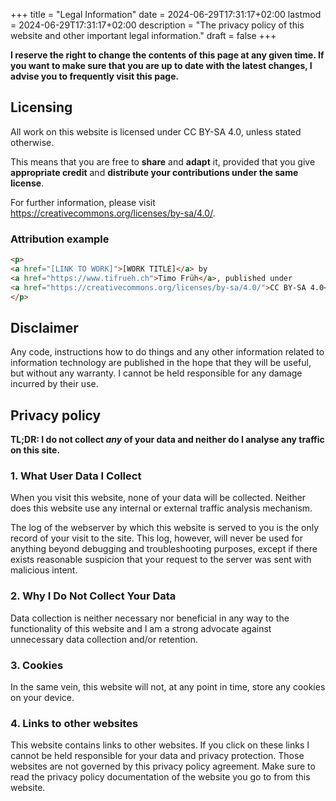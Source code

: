 +++
title = "Legal Information"
date = 2024-06-29T17:31:17+02:00
lastmod = 2024-06-29T17:31:17+02:00
description = "The privacy policy of this website and other important legal information."
draft = false
+++

**I reserve the right to change the contents of this page at any given time. If
you want to make sure that you are up to date with the latest changes, I advise
you to frequently visit this page.**

## Licensing

All work on this website is licensed under CC BY-SA 4.0, unless stated
otherwise.

This means that you are free to **share** and **adapt** it, provided that you
give **appropriate credit** and **distribute your contributions under the same
license**.

For further information, please visit
<https://creativecommons.org/licenses/by-sa/4.0/>.

### Attribution example

```html
<p>
<a href="[LINK TO WORK]">[WORK TITLE]</a> by
<a href="https://www.tifrueh.ch">Timo Früh</a>, published under
<a href="https://creativecommons.org/licenses/by-sa/4.0/">CC BY-SA 4.0</a>.
</p>
```

## Disclaimer

Any code, instructions how to do things and any other information related to
information technology are published in the hope that they will be useful, but
without any warranty. I cannot be held responsible for any damage incurred by
their use.

## Privacy policy

**TL;DR: I do not collect *any* of your data and neither do I analyse any
traffic on this site.**

### 1. What User Data I Collect

When you visit this website, none of your data will be collected. Neither does
this website use any internal or external traffic analysis mechanism.

The log of the webserver by which this website is served to you is the only
record of your visit to the site. This log, however, will never be used for
anything beyond debugging and troubleshooting purposes, except if there exists
reasonable suspicion that your request to the server was sent with malicious
intent.

### 2. Why I Do Not Collect Your Data

Data collection is neither necessary nor beneficial in any way to the
functionality of this website and I am a strong advocate against unnecessary
data collection and/or retention.

### 3. Cookies

In the same vein, this website will not, at any point in time, store any cookies
on your device.

### 4. Links to other websites

This website contains links to other websites. If you click on these links I
cannot be held responsible for your data and privacy protection. Those websites
are not governed by this privacy policy agreement. Make sure to read the privacy
policy documentation of the website you go to from this website. 
